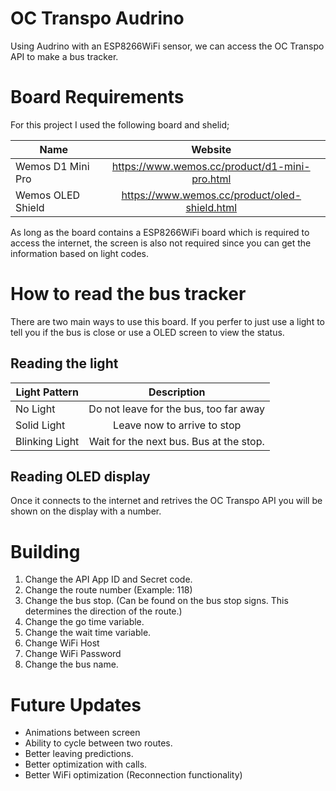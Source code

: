 # OC Transpo Audrino
Using Audrino with an ESP8266WiFi sensor, we can access the OC Transpo API to make a bus tracker.

# Board Requirements
For this project I used the following board and shelid;

| Name                   | Website                                       |
| -----------------------|:---------------------------------------------:| 
| Wemos D1 Mini Pro      | https://www.wemos.cc/product/d1-mini-pro.html |
| Wemos OLED Shield      | https://www.wemos.cc/product/oled-shield.html | 

As long as the board contains a ESP8266WiFi board which is required to access the internet, the screen is also not required since you can get the information based on light codes.

# How to read the bus tracker
There are two main ways to use this board. If you perfer to just use a light to tell you if the bus is close or use a OLED screen to view the status.

## Reading the light
| Light Pattern       | Description                            |   
|---------------------|:--------------------------------------:|
| No Light            | Do not leave for the bus, too far away |
| Solid Light         | Leave now to arrive to stop            |
| Blinking Light      | Wait for the next bus. Bus at the stop.|

## Reading OLED display
Once it connects to the internet and retrives the OC Transpo API you will be shown on the display with a number.

# Building
1. Change the API App ID and Secret code. 
2. Change the route number (Example: 118)
3. Change the bus stop. (Can be found on the bus stop signs. This determines the direction of the route.)
4. Change the go time variable.
5. Change the wait time variable.
6. Change WiFi Host
7. Change WiFi Password
8. Change the bus name.

# Future Updates
* Animations between screen
* Ability to cycle between two routes.
* Better leaving predictions.
* Better optimization with calls.
* Better WiFi optimization (Reconnection functionality)
